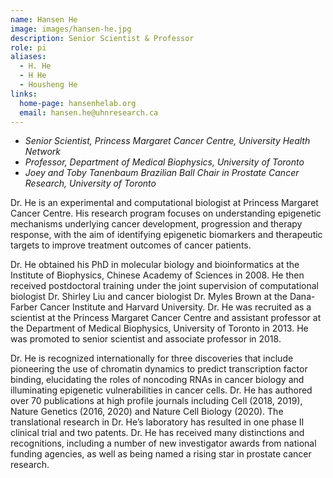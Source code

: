```yaml
---
name: Hansen He
image: images/hansen-he.jpg
description: Senior Scientist & Professor
role: pi
aliases:
  - H. He
  - H He
  - Housheng He
links:
  home-page: hansenhelab.org
  email: hansen.he@uhnresearch.ca
---
```


* *Senior Scientist, Princess Margaret Cancer Centre, University Health Network*
* *Professor, Department of Medical Biophysics, University of Toronto*
* *Joey and Toby Tanenbaum Brazilian Ball Chair in Prostate Cancer Research, University of Toronto*

Dr. He is an experimental and computational biologist at Princess Margaret Cancer Centre. His research program focuses on understanding epigenetic mechanisms underlying cancer development, progression and therapy response, with the aim of identifying epigenetic biomarkers and therapeutic targets to improve treatment outcomes of cancer patients.

Dr. He obtained his PhD in molecular biology and bioinformatics at the Institute of Biophysics, Chinese Academy of Sciences in 2008. He then received postdoctoral training under the joint supervision of computational biologist Dr. Shirley Liu and cancer biologist Dr. Myles Brown at the Dana-Farber Cancer Institute and Harvard University. Dr. He was recruited as a scientist at the Princess Margaret Cancer Centre and assistant professor at the Department of Medical Biophysics, University of Toronto in 2013. He was promoted to senior scientist and associate professor in 2018.

Dr. He is recognized internationally for three discoveries that include pioneering the use of chromatin dynamics to predict transcription factor binding, elucidating the roles of noncoding RNAs in cancer biology and illuminating epigenetic vulnerabilities in cancer cells. Dr. He has authored over 70 publications at high profile journals including Cell (2018, 2019), Nature Genetics (2016, 2020) and Nature Cell Biology (2020). The translational research in Dr. He’s laboratory has resulted in one phase II clinical trial and two patents. Dr. He has received many distinctions and recognitions, including a number of new investigator awards from national funding agencies, as well as being named a rising star in prostate cancer research.
